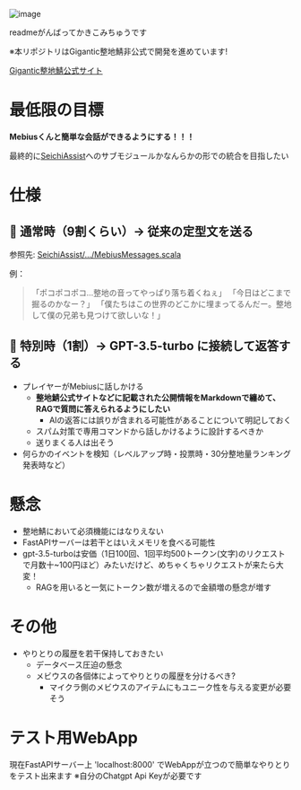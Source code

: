 ![image](https://github.com/user-attachments/assets/3f172527-e48e-4938-b72a-f0a846ae1036)


readmeがんばってかきこみちゅうです

※本リポジトリはGigantic整地鯖非公式で開発を進めています!


[Gigantic整地鯖公式サイト](https://www.seichi.network/)


# 最低限の目標

**Mebiusくんと簡単な会話ができるようにする！！！**

最終的に[SeichiAssist](https://github.com/GiganticMinecraft/SeichiAssist/)へのサブモジュールかなんらかの形での統合を目指したい


# 仕様
## 💬 通常時（9割くらい）→ 従来の定型文を送る

参照先: [SeichiAssist/.../MebiusMessages.scala](https://github.com/GiganticMinecraft/SeichiAssist/blob/a48e4748fe0141d35d3d0f4eae5dbe00ffadd2a1/src/main/scala/com/github/unchama/seichiassist/subsystems/mebius/domain/resources/MebiusMessages.scala)

例： 
> 「ポコポコポコ…整地の音ってやっぱり落ち着くねぇ」 
> 「今日はどこまで掘るのかなー？」 
> 「僕たちはこの世界のどこかに埋まってるんだー。整地して僕の兄弟も見つけて欲しいな！」 

## 🤖 特別時（1割）→ GPT-3.5-turbo に接続して返答する

- プレイヤーがMebiusに話しかける
  - **整地鯖公式サイトなどに記載された公開情報をMarkdownで纏めて、RAGで質問に答えられるようにしたい**
    - AIの返答には誤りが含まれる可能性があることについて明記しておく  
  - スパム対策で専用コマンドから話しかけるように設計するべきか
  - 送りまくる人は出そう
- 何らかのイベントを検知（レベルアップ時・投票時・30分整地量ランキング発表時など）

# 懸念
- 整地鯖において必須機能にはなりえない
- FastAPIサーバーは若干とはいえメモリを食べる可能性
- gpt-3.5-turboは安価（1日100回、1回平均500トークン(文字)のリクエストで月数十~100円ほど）みたいだけど、めちゃくちゃリクエストが来たら大変！
  - RAGを用いると一気にトークン数が増えるので金額増の懸念が増す


# その他
- やりとりの履歴を若干保持しておきたい
  - データベース圧迫の懸念
  - メビウスの各個体によってやりとりの履歴を分けるべき?
    - マイクラ側のメビウスのアイテムにもユニーク性を与える変更が必要そう


# テスト用WebApp

現在FastAPIサーバー上 'localhost:8000' でWebAppが立つので簡単なやりとりをテスト出来ます ※自分のChatgpt Api Keyが必要です
